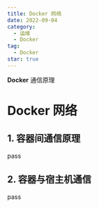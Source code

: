 ```yaml
---
title: Docker 网络
date: 2022-09-04
category:
  - 运维
  - Docker
tag:
  - Docker
star: true
---
```


**Docker** 通信原理

<!-- more -->

# Docker 网络

## 1. 容器间通信原理

pass

## 2. 容器与宿主机通信

pass
